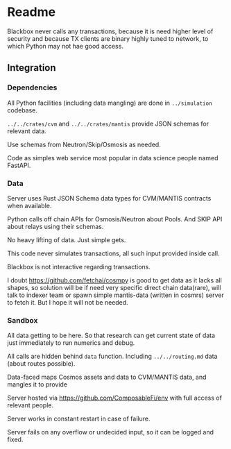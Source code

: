 # Readme


Blackbox never calls any transactions, because it is need higher level of security and because TX clients are binary highly tuned to network, to which Python may not hae good access.


## Integration

### Dependencies

All Python facilities (including data mangling) are done in `../simulation` codebase.

`../../crates/cvm` and `../../crates/mantis` provide JSON schemas for relevant data.

Use schemas from Neutron/Skip/Osmosis as needed. 

Code as simples web service most popular in data science people named FastAPI.

### Data

Server uses Rust JSON Schema data types for CVM/MANTIS contracts when available.

Python calls off chain APIs for Osmosis/Neutron about Pools. And SKIP API about relays using their schemas.

No heavy lifting of data. Just simple gets.

This code never simulates transactions, all such input provided inside call.

Blackbox is not interactive regarding transactions.

I doubt https://github.com/fetchai/cosmpy is good to get data as it lacks all shapes, so solution will be if need very specific direct chain data(rare), will talk to indexer team or spawn simple mantis-data (written in cosmrs) server to fetch it. But I hope it will not be needed. 

### Sandbox

All data getting to be here. So that research can get current state of data just immediately to run numerics and debug.

All calls are hidden behind `data` function. Including `../../routing.md` data (about routes possible).

Data-faced maps Cosmos assets and data to CVM/MANTIS data, and mangles it to provide

Server hosted via https://github.com/ComposableFi/env with full access of relevant people.

Server works in constant restart in case of failure.

Server fails on any overflow or undecided input, so it can be logged and fixed.